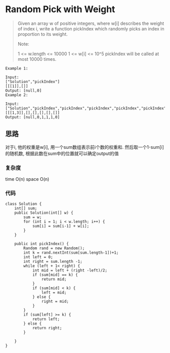 # Random Pick with Weight
> Given an array w of positive integers, where w[i] describes the weight of index i, write a function pickIndex which randomly picks an index in proportion to its weight.
> 
> Note:
> 
> 1 <= w.length <= 10000
> 1 <= w[i] <= 10^5
> pickIndex will be called at most 10000 times.

	Example 1:
	
	Input: 
	["Solution","pickIndex"]
	[[[1]],[]]
	Output: [null,0]
	Example 2:
	
	Input: 
	["Solution","pickIndex","pickIndex","pickIndex","pickIndex","pickIndex"]
	[[[1,3]],[],[],[],[],[]]
	Output: [null,0,1,1,1,0]
## 思路
对于i, 他的权重是w[i], 用一个sum数组表示前i个数的权重和.
然后取一个1-sum[i]的随机数, 根据此数在sum中的位置就可以确定output的值
### 复杂度
time O(n) space O(n)
### 代码
```
class Solution {
    int[] sum;
    public Solution(int[] w) {
        sum = w;
        for (int i = 1; i < w.length; i++) {
            sum[i] = sum[i-1] + w[i];
        }
    }
    
    public int pickIndex() {
        Random rand = new Random();
        int k = rand.nextInt(sum[sum.length-1])+1;
        int left = 0; 
        int right = sum.length -1;
        while (left + 1< right) {
            int mid = left + (right -left)/2;
            if (sum[mid] == k) {
                return mid;
            }
            if (sum[mid] < k) {
                left = mid;
            } else {
                right = mid;
            }
        }
        if (sum[left] >= k) {
            return left;
        } else {
            return right;
        }
        
    }
}
```